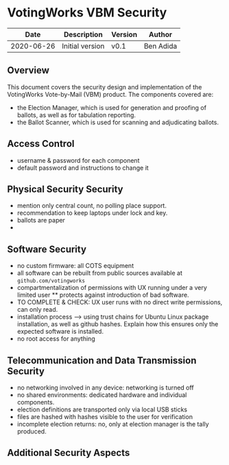 # VotingWorks VBM Security

| Date       |  Description  |  Version | Author |
|------------|---------------|----------|--------|
| 2020-06-26 | Initial version | v0.1 | Ben Adida |


## Overview

This document covers the security design and implementation of the
VotingWorks Vote-by-Mail (VBM) product. The components covered are:

* the Election Manager, which is used for generation and proofing of ballots, as well as for tabulation reporting.
* the Ballot Scanner, which is used for scanning and adjudicating ballots.

## Access Control

* username & password for each component
* default password and instructions to change it

## Physical Security Security

* mention only central count, no polling place support.
* recommendation to keep laptops under lock and key.
* ballots are paper
* 

## Software Security

* no custom firmware: all COTS equipment
* all software can be rebuilt from public sources available at `github.com/votingworks`
* compartmentalization of permissions with UX running under a very limited user
** protects against introduction of bad software.
* TO COMPLETE & CHECK: UX user runs with no direct write permissions, can only read.
* installation process --> using trust chains for Ubuntu Linux package installation, as well as github hashes. Explain how this ensures only the expected software is installed.
* no root access for anything

## Telecommunication and Data Transmission Security

* no networking involved in any device: networking is turned off
* no shared environments: dedicated hardware and individual components.
* election definitions are transported only via local USB sticks
* files are hashed with hashes visible to the user for verification
* incomplete election returns: no, only at election manager is the tally produced.

## Additional Security Aspects


